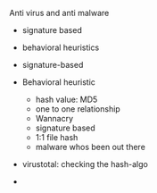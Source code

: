 Anti virus and anti malware
- signature based
- behavioral heuristics


- signature-based
- Behavioral heuristic
     - hash value: MD5
     - one to one relationship
     - Wannacry 
     - signature based
     - 1:1 file hash
     - malware whos been out there
- virustotal: checking the hash-algo
- 